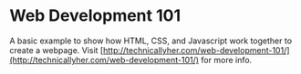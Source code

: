 # Web Development 101

A basic example to show how HTML, CSS, and Javascript work together to create a webpage. Visit [http://technicallyher.com/web-development-101/](http://technicallyher.com/web-development-101/) for more info.
